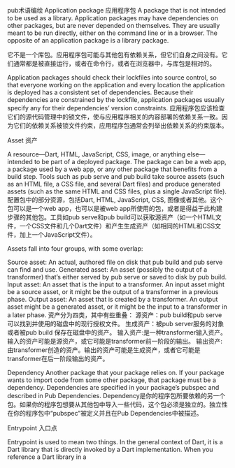 pub术语编绘
Application package 应用程序包
A package that is not intended to be used as a library. Application packages may have dependencies on other packages, but are never depended on themselves. They are usually meant to be run directly, either on the command line or in a browser. The opposite of an application package is a library package.

它不是一个库包。应用程序包可能与其他包有依赖关系，但它们自身之间没有。它们通常都是被直接运行，或者在命令行，或者在浏览器中，与库包是相对的。

Application packages should check their lockfiles into source control, so that everyone working on the application and every location the application is deployed has a consistent set of dependencies. Because their dependencies are constrained by the lockfile, application packages usually specify any for their dependencies’ version constraints.
应用程序包应该检查它们的源代码管理中的锁文件，使与应用程序相关的内容部署的依赖关系一致。因为它们的依赖关系被锁文件约束，应用程序包通常会列举出依赖关系的约束版本。

Asset 资产

A resource—Dart, HTML, JavaScript, CSS, image, or anything else—intended to be part of a deployed package. The package can be a web app, a package used by a web app, or any other package that benefits from a build step. Tools such as pub serve and pub build take source assets (such as an HTML file, a CSS file, and several Dart files) and produce generated assets (such as the same HTML and CSS files, plus a single JavaScript file).
配置包中的部分资源，包括Dart, HTML, JavaScript, CSS, 图像或者其他。这个包可以是一个web app，也可以是被web app所使用的包，或者是得益于此构建步骤的其他包。工具如pub serve和pub build可以获取源资产（如一个HTML文件，一个CSS文件和几个Dart文件）和产生生成资产（如相同的HTML和CSS文件，加上一个JavaScript文件）。

Assets fall into four groups, with some overlap:

Source asset: An actual, authored file on disk that pub build and pub serve can find and use.
Generated asset: An asset (possibly the output of a transformer) that’s either served by pub serve or saved to disk by pub build.
Input asset: An asset that is the input to a transformer. An input asset might be a source asset, or it might be the output of a transformer in a previous phase.
Output asset: An asset that is created by a transformer. An output asset might be a generated asset, or it might be the input to a transformer in a later phase.
资产分为四类，其中有些重叠：
源资产：pub build和pub serve可以找到并使用的磁盘中的现行授权文件。
生成资产：被pub server服务的对象或者被pub build 保存在磁盘中的资产。
输入资产:是一种transformer输入资产。输入的资产可能是源资产，或它可能是transformer前一阶段的输出。
输出资产:由transformer创造的资产。输出的资产可能是生成资产，或者它可能是transformer在后一阶段输出的资产。

Dependency
Another package that your package relies on. If your package wants to import code from some other package, that package must be a dependency. Dependencies are specified in your package’s pubspec and described in Pub Dependencies.
Dependency是你的程序包所要依赖的另一个包。如果你的程序包想要从其他包中导入一些代码，这个包必须是独立的。独立性在你的程序包中“pubspec”被定义并且在Pub Dependencies中被描述。

Entrypoint 入口点

Entrypoint is used to mean two things. In the general context of Dart, it is a Dart library that is directly invoked by a Dart implementation. When you reference a Dart library in a <script> tag or pass it as a command line argument to the standalone Dart VM, that library is the entrypoint. In other words, it’s usually the .dart file that contains main().
入口点用来指两件事。在一般的Dart环境中，Dart启用后能直接援引Dart库，当你引用 <script>标签中的 Dart 库或将它作为命令行参数传递给独立 Dart VM 时，该库是入口点。换句话说，它通常是包含 main () 的.dart 文件。

In the context of pub, an entrypoint package or root package is the root of a dependency graph. It will usually be an application. When you run your app, it’s the entrypoint package. Every other package it depends on will not be an entrypoint in that context.
在Pub环境中，入口点包或root package（根包？）是依赖图的根。它通常是一个应用。当您运行您的应用程序时，它是入口点包。取决于它的每个其他包不会在这种情况下的入口点。

A package can be an entrypoint in some contexts and not in others. Lets say your app uses a library package A. When you run your app, A is not the entrypoint package. However, if you go over to A and execute its tests, in that context, it is the entrypoint since your app isn’t involved.
包在某些环境中可以作为入口点而在另一些环境中不是。让我们说你的程序使用了库A。当你运行你的程序时，A并不是入口点。虽然如此，如果你使用 A 和执行其测试，在这种情况下，它当然是入口点; 因为您的应用程序并不涉及A。

Entrypoint directory  入口点目录

A directory inside your package that is allowed to contain Dart entrypoints.
你的程序包里的目录允许含有Dart入口点。

Pub has a whitelist of these directories: benchmark, bin, example, test, tool, and web. Any subdirectories of those (except bin) may also contain entrypoints.
Pub中有这些目录的白名单：benchmark, bin, example, test, tool, and web.任何这些的子目录 (除了 bin) 也能包含入口点。

Immediate dependency 直接的相关性
A dependency that your package directly uses itself. The dependencies you list in your pubspec are your package’s immediate dependencies. All other dependencies are transitive dependencies.
你的包直接使用自己的依赖项。你在你的 pubspec 中列出的依赖关系是你的包直接依赖项。所有其他依赖关系是可传递的依赖项。

Library package 库包

A package that other packages will depend on. Library packages may have dependencies on other packages and may be dependencies themselves. They may also include scripts that will be run directly. The opposite of a library package is an application package.
取决于其它包的包。库包可能依赖于其他软件包，并可能会依赖自己。它们还可能包括直接运行的脚本。与之相反的是应用程序包。

Library packages should not check their lockfile into source control, since they should support a range of dependency versions. Their immediate dependencies’ version constraints should be as wide as possible while still ensuring that the dependencies will be compatible with the versions that were tested against.
库包不应该阻止它们的文件进入源控制（？），因为他们应该支持很大范围的独立性版本。它们的直接依赖关系版本约束应该尽量的广阔，同时要确保这些依赖项与进行了测试过的版本兼容。

Since semantic versioning requires that libraries increment their major version numbers for any backwards incompatible changes, library packages will usually require their dependencies’ versions to be greater than or equal to the versions that were tested and less than the next major version. So if your library depended on the (fictional) transmogrify package and you tested it at version 1.2.1, your version constraint would be ^1.2.1.
由于语义版本要求库增加任何之后兼容的改变其主要版本号，库包通常需要它们的依赖关系的版本要大于或等于被测试的版本且小于下一个主要版本。因此，如果您的库依赖 (虚构的) 资料包和你在 1.2.1 版测试它，你版本约束应该是 ^1.2.1。

Lockfile 文件

A file named pubspec.lock that specifies the concrete versions and other identifying information for every immediate and transitive dependency a package relies on.
一个名为pubspec.lock的文件指定了具体的版本和其他有关每一个直接和可传递的依赖项所依赖的标识信息。

Unlike the pubspec, which only lists immediate dependencies and allows version ranges, the lock file comprehensively pins down the entire dependency graph to specific versions of packages. A lockfile ensures that you can recreate the exact configuration of packages used by an application.
不像 pubspec其中只列出了直接依赖项和允许的版本范围，Lockfile文件全面地锁定了整个依赖关系图的特定版本。一个lockfile文件可以确保您可以重新创建应用程序所使用的包的确切数据。

The lockfile is generated automatically for you by pub when you run pub get, pub upgrade, or pub downgrade.. If your package is an application package, you will typically check this into source control. For library packages, you usually won’t.
lockfile是你在运行Pub get、pubupgrade或者是pub downgrade时pub为你自动创建的。如果你的包是一个应用程序包，您通常会进入源代码管理检查lockfile。对于库包，你通常不会。

SDK constraint 约束

The declared versions of the Dart SDK itself that a package declares that it supports. An SDK constraint is specified using normal version constraint syntax, but in a special environment section in the pubspec.
SDK声明的版本就是它自己的包所支持的版本。SDK 约束需要使用正常版本的约束语法，但在特殊环境中是作为pubspec的一部分。

Source 资源

A kind of place that pub can get packages from. A source isn’t a specific place like pub.dartlang.org or some specific Git URL. Each source describes a general procedure for accessing a package in some way. For example, git is one source. The git source knows how to download packages given a Git URL. Several different supported sources are available.
Pub可以从Source里得到程序包。sorce并不像pub.dartlang.org或是其他的Git URL一样是一个具体的地方。每一个资源描述一个访问某个程序包的一般过程。举个例子，git就是一个资源。git资源知道如何从一个Git URL中下载程序包。几个不同支持的资源是可用的。

System cache 系统缓存

When pub gets a remote package, it downloads it into a single system cache directory maintained by pub. On Mac and Linux, this directory defaults to ~/.pub-cache. On Windows, it goes in AppData\Roaming\Pub\Cache. You can specify a different location using the PUB_CACHE environment variable.
当pub获取远程的程序包时，它可以将它下载到一个由pub拥有的单个系统缓存目录中。在Mac和Linux中，这个目录默认为 ~ /.pub-cache。在Windows中，它就在 AppData\Roaming\Pub\Cache中。你可以使用 PUB_CACHE 环境变量指定一个不同的位置。

Once packages are in the system cache, pub creates symbolic links to the real packages in the system cache. As of 1.12, pub also creates a .packages file that maps each package used by your application to the corresponding package in the cache.
一旦程序包在系统缓存中，pub将创建符号链接到在系统缓存中的实际的软件包。在 1.12中，pub还会创建一个映射到你的应用程序使用的每个包的.packages 文件。

Note: The packages directories are being phased out, to be replaced by a single .packages file. The version of pub get that creates the .packages file is new in Dart 1.12. 
提醒：软件包目录正被淘汰，取而代之的一个单一的.packages 文件。Dart 1.12版本的pub可以创建.packages 文件。

You only have to download a given version of a package once and can then reuse it in as many packages as you would like. You can delete and regenerate your packages directories or .packages file without having to access the network.
你只需要下载一次给定的程序包版本，然后可以重用它。不必访问网络你就可以删除并重新生成你的软件包目录或.packages 文件。


Transformer  转换器

A transformer is a Dart object that converts input assets (such as Dart files or Polymer-formatted HTML) into output assets (such as JavaScript and HTML). The pub build command puts the generated assets into files. The pub serve command, on the other hand, doesn’t produce files; its generated assets are served directly by the dev server.
transformer是一个将输入资产 (如 Dart 文件或聚合物格式化 HTML) 转换成输出资产 (如 JavaScript 和 HTML) 的 Dart 对象。pub中创建文件命令，将生成资产变成文件。从另一方面来说，pub的服务命令并不会创建文件，它的生成资产都是直接由 dev 服务器提供的。

Transitive dependency 可传递的依赖关系

A dependency that your package indirectly uses because one of its dependencies requires it. If your package depends on A, which in turn depends on B which depends on C, then A is an immediate dependency and B and C are transitive ones.
如果有一个依赖关系的依赖项，你的程序包可以间接使用一个依赖关系。如果你的程序包取决于A，A反过来取决于B，B取决于C，那么A是一个直接依赖关系，B和C是可传递的依赖关系。

Uploader  上传者

An uploader of a package is someone who has administrative permissions for that package. They can not only upload new versions of a package, but also add and remove other uploaders for that package. The uploader of a package is often, but not necessarily, the same as the author of a package.
上传者是对这个程序包具有管理权限的人。他们不仅可以上传这个程序包的新版本，而且能够增加或移除这个程序报的其他上传者。程序包通常都有上传者，但上传者并不是必要的，他和程序包的作者是一样的。

Anyone uploading a new package automatically becomes an uploader for that package. Otherwise, to become an uploader, you need to contact an existing uploader and ask them to add you as another uploader.
任何自动上传程序包新版本的人成为这个程序包的上传者。或者，要成为程序包的上传者，你需要联系一个已经存在的上传者并且要求他们让你成为另一个上传者。


Version constraint  版本限制

A constraint placed on each dependency of a package that specifies which versions of that dependency the package is expected to work with. This can be a single version (0.3.0) or a range of versions (^1.2.1). While any is also allowed, for performance reasons we don’t recommend it.
放置在每个程序包中的限制规定了这个程序包的依赖关系应该运行的环境。它可以是一个具体的版本或者是版本的范围。虽然有“任何版本皆可”这一选项，但我们并不推荐。

Library packages should always specify version constraints for all of their dependencies, but application packages should usually allow any version of their dependencies, since they use the lockfile to manage their dependency versions.
库包应该始终制定他的依赖关系约束版本，但是程序包应该总是被允许应用他的每一个版本的依赖关系，因为他们使用lockfile文件来管理他们的依赖关系版本。





